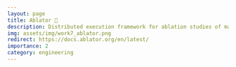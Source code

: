 ```yaml
---
layout: page
title: Ablator 🚀
description: Distributed execution framework for ablation studies of machine learning models
img: assets/img/work7_ablator.png
redirect: https://docs.ablator.org/en/latest/
importance: 2
category: engineering
---
```

